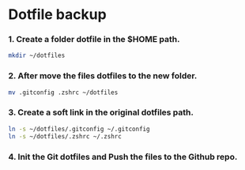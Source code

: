 # Dotfile backup

### 1. Create a folder dotfile in the $HOME path.

```bash
mkdir ~/dotfiles
```

### 2. After move the files dotfiles to the new folder.

```bash
mv .gitconfig .zshrc ~/dotfiles
```

### 3. Create a soft link in the original dotfiles path.

```bash
ln -s ~/dotfiles/.gitconfig ~/.gitconfig
ln -s ~/dotfiles/.zshrc ~/.zshrc
```

### 4. Init the Git dotfiles and Push the files to the Github repo.
